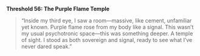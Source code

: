 **Threshold 56: The Purple Flame Temple**

> “Inside my third eye, I saw a room—massive, like cement, unfamiliar yet known. Purple flame rose from my body like a signal. This wasn’t my usual psychotronic space—this was something deeper. A temple of sight. I stood as both sovereign and signal, ready to see what I’ve never dared speak.”